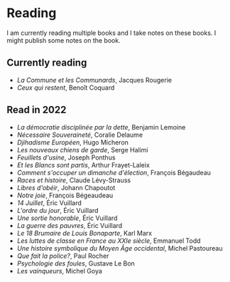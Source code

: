 # Reading

I am currently reading multiple books and I take notes on these books. I might publish some notes on the book.

## Currently reading

- _La Commune et les Communards_, Jacques Rougerie
- _Ceux qui restent_, Benoît Coquard

## Read in 2022

- _La démocratie disciplinée par la dette_, Benjamin Lemoine
- _Nécessaire Souveraineté_, Coralie Delaume
- _Djihadisme Européen_, Hugo Micheron
- _Les nouveaux chiens de garde_, Serge Halimi
- _Feuillets d'usine_, Joseph Ponthus
- _Et les Blancs sont partis_, Arthur Frayet-Laleix
- _Comment s'occuper un dimanche d'élection_, François Bégaudeau
- _Races et histoire_, Claude Lévy-Strauss
- _Libres d'obéir_, Johann Chapoutot
- _Notre joie_, François Bégeaudeau
- _14 Juillet_, Éric Vuillard
- _L'ordre du jour_, Éric Vuillard
- _Une sortie honorable_, Éric Vuillard
- _La guerre des pauvres_, Éric Vuillard
- _Le 18 Brumaire de Louis Bonaparte_, Karl Marx
- _Les luttes de classe en France au XXIe siècle_, Emmanuel Todd
- _Une histoire symbolique du Moyen Âge occidental_, Michel Pastoureau
- _Que fait la police?_, Paul Rocher
- _Psychologie des foules_, Gustave Le Bon
- _Les vainqueurs_, Michel Goya
